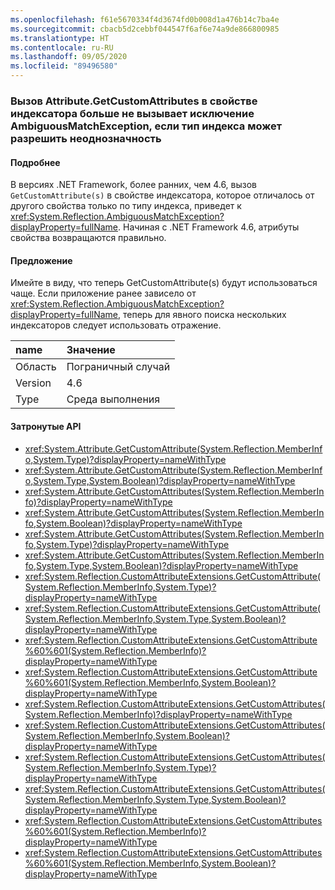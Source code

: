 ```yaml
---
ms.openlocfilehash: f61e5670334f4d3674fd0b008d1a476b14c7ba4e
ms.sourcegitcommit: cbacb5d2cebbf044547f6af6e74a9de866800985
ms.translationtype: HT
ms.contentlocale: ru-RU
ms.lasthandoff: 09/05/2020
ms.locfileid: "89496580"
---
```

### <a name="calling-attributegetcustomattributes-on-an-indexer-property-no-longer-throws-ambiguousmatchexception-if-the-ambiguity-can-be-resolved-by-indexs-type"></a>Вызов Attribute.GetCustomAttributes в свойстве индексатора больше не вызывает исключение AmbiguousMatchException, если тип индекса может разрешить неоднозначность

#### <a name="details"></a>Подробнее

В версиях .NET Framework, более ранних, чем 4.6, вызов <code>GetCustomAttribute(s)</code> в свойстве индексатора, которое отличалось от другого свойства только по типу индекса, приведет к <xref:System.Reflection.AmbiguousMatchException?displayProperty=fullName>. Начиная с .NET Framework 4.6, атрибуты свойства возвращаются правильно.

#### <a name="suggestion"></a>Предложение

Имейте в виду, что теперь GetCustomAttribute(s) будут использоваться чаще. Если приложение ранее зависело от <xref:System.Reflection.AmbiguousMatchException?displayProperty=fullName>, теперь для явного поиска нескольких индексаторов следует использовать отражение.

| name    | Значение       |
|:--------|:------------|
| Область   |Пограничный случай|
|Version|4.6|
|Type|Среда выполнения|

#### <a name="affected-apis"></a>Затронутые API

- <xref:System.Attribute.GetCustomAttribute(System.Reflection.MemberInfo,System.Type)?displayProperty=nameWithType>
- <xref:System.Attribute.GetCustomAttribute(System.Reflection.MemberInfo,System.Type,System.Boolean)?displayProperty=nameWithType>
- <xref:System.Attribute.GetCustomAttributes(System.Reflection.MemberInfo)?displayProperty=nameWithType>
- <xref:System.Attribute.GetCustomAttributes(System.Reflection.MemberInfo,System.Boolean)?displayProperty=nameWithType>
- <xref:System.Attribute.GetCustomAttributes(System.Reflection.MemberInfo,System.Type)?displayProperty=nameWithType>
- <xref:System.Attribute.GetCustomAttributes(System.Reflection.MemberInfo,System.Type,System.Boolean)?displayProperty=nameWithType>
- <xref:System.Reflection.CustomAttributeExtensions.GetCustomAttribute(System.Reflection.MemberInfo,System.Type)?displayProperty=nameWithType>
- <xref:System.Reflection.CustomAttributeExtensions.GetCustomAttribute(System.Reflection.MemberInfo,System.Type,System.Boolean)?displayProperty=nameWithType>
- <xref:System.Reflection.CustomAttributeExtensions.GetCustomAttribute%60%601(System.Reflection.MemberInfo)?displayProperty=nameWithType>
- <xref:System.Reflection.CustomAttributeExtensions.GetCustomAttribute%60%601(System.Reflection.MemberInfo,System.Boolean)?displayProperty=nameWithType>
- <xref:System.Reflection.CustomAttributeExtensions.GetCustomAttributes(System.Reflection.MemberInfo)?displayProperty=nameWithType>
- <xref:System.Reflection.CustomAttributeExtensions.GetCustomAttributes(System.Reflection.MemberInfo,System.Boolean)?displayProperty=nameWithType>
- <xref:System.Reflection.CustomAttributeExtensions.GetCustomAttributes(System.Reflection.MemberInfo,System.Type)?displayProperty=nameWithType>
- <xref:System.Reflection.CustomAttributeExtensions.GetCustomAttributes(System.Reflection.MemberInfo,System.Type,System.Boolean)?displayProperty=nameWithType>
- <xref:System.Reflection.CustomAttributeExtensions.GetCustomAttributes%60%601(System.Reflection.MemberInfo)?displayProperty=nameWithType>
- <xref:System.Reflection.CustomAttributeExtensions.GetCustomAttributes%60%601(System.Reflection.MemberInfo,System.Boolean)?displayProperty=nameWithType>

<!--

#### Affected APIs

- `M:System.Attribute.GetCustomAttribute(System.Reflection.MemberInfo,System.Type)`
- `M:System.Attribute.GetCustomAttribute(System.Reflection.MemberInfo,System.Type,System.Boolean)`
- `M:System.Attribute.GetCustomAttributes(System.Reflection.MemberInfo)`
- `M:System.Attribute.GetCustomAttributes(System.Reflection.MemberInfo,System.Boolean)`
- `M:System.Attribute.GetCustomAttributes(System.Reflection.MemberInfo,System.Type)`
- `M:System.Attribute.GetCustomAttributes(System.Reflection.MemberInfo,System.Type,System.Boolean)`
- `M:System.Reflection.CustomAttributeExtensions.GetCustomAttribute(System.Reflection.MemberInfo,System.Type)`
- `M:System.Reflection.CustomAttributeExtensions.GetCustomAttribute(System.Reflection.MemberInfo,System.Type,System.Boolean)`
- ``M:System.Reflection.CustomAttributeExtensions.GetCustomAttribute``1(System.Reflection.MemberInfo)``
- ``M:System.Reflection.CustomAttributeExtensions.GetCustomAttribute``1(System.Reflection.MemberInfo,System.Boolean)``
- `M:System.Reflection.CustomAttributeExtensions.GetCustomAttributes(System.Reflection.MemberInfo)`
- `M:System.Reflection.CustomAttributeExtensions.GetCustomAttributes(System.Reflection.MemberInfo,System.Boolean)`
- `M:System.Reflection.CustomAttributeExtensions.GetCustomAttributes(System.Reflection.MemberInfo,System.Type)`
- `M:System.Reflection.CustomAttributeExtensions.GetCustomAttributes(System.Reflection.MemberInfo,System.Type,System.Boolean)`
- ``M:System.Reflection.CustomAttributeExtensions.GetCustomAttributes``1(System.Reflection.MemberInfo)``
- ``M:System.Reflection.CustomAttributeExtensions.GetCustomAttributes``1(System.Reflection.MemberInfo,System.Boolean)``

-->
